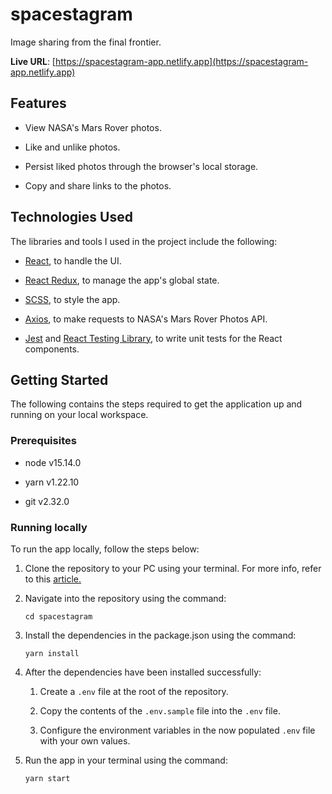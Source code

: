 # spacestagram

Image sharing from the final frontier.

**Live URL**: [https://spacestagram-app.netlify.app](https://spacestagram-app.netlify.app)

## Features

- View NASA's Mars Rover photos.

- Like and unlike photos.

- Persist liked photos through the browser's local storage.

- Copy and share links to the photos.

## Technologies Used

The libraries and tools I used in the project include the following:

- [React](https://reactjs.org/), to handle the UI.

- [React Redux](https://react-redux.js.org/), to manage the app's global state.

- [SCSS](https://sass-lang.com/), to style the app.

- [Axios](https://www.npmjs.com/package/axios), to make requests to NASA's Mars Rover Photos API.

- [Jest](https://jestjs.io/) and [React Testing Library](https://testing-library.com/docs/react-testing-library/intro), to write unit tests for the React components.

## Getting Started

The following contains the steps required to get the application up and running on your local workspace.

### Prerequisites

- node v15.14.0

- yarn v1.22.10

- git v2.32.0

### Running locally

To run the app locally, follow the steps below:

1. Clone the repository to your PC using your terminal. For more info, refer to this [article.](https://docs.github.com/en/github/creating-cloning-and-archiving-repositories/cloning-a-repository-from-github/cloning-a-repository)

2. Navigate into the repository using the command:

   ```
   cd spacestagram
   ```

3. Install the dependencies in the package.json using the command:

   ```
   yarn install
   ```

4. After the dependencies have been installed successfully:

   1. Create a `.env` file at the root of the repository.

   2. Copy the contents of the `.env.sample` file into the `.env` file.

   3. Configure the environment variables in the now populated `.env` file with your own values.

5. Run the app in your terminal using the command:

   ```
   yarn start
   ```
